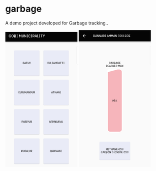 # garbage

A demo project developed for Garbage tracking..

<img src="https://github.com/nithin-dot/Garbage_Monitoring/blob/master/Screenshots/Screenshot1.jpeg" width="45%"></img> <img src="https://github.com/nithin-dot/Garbage_Monitoring/blob/master/Screenshots/Screenshot2.jpeg" width="45%"></img> 
